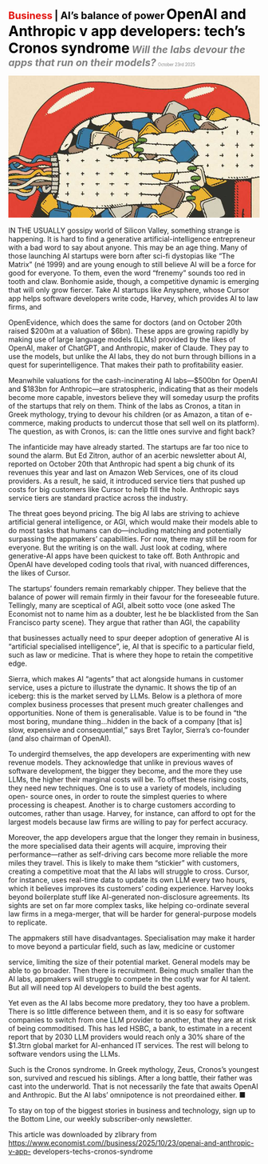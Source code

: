<span style="color:#E3120B; font-size:14.9pt; font-weight:bold;">Business</span> <span style="color:#000000; font-size:14.9pt; font-weight:bold;">| AI’s balance of power</span>
<span style="color:#000000; font-size:21.0pt; font-weight:bold;">OpenAI and Anthropic v app developers: tech’s Cronos syndrome</span>
<span style="color:#808080; font-size:14.9pt; font-weight:bold; font-style:italic;">Will the labs devour the apps that run on their models?</span>
<span style="color:#808080; font-size:6.2pt;">October 23rd 2025</span>

![](../images/047_OpenAI_and_Anthropic_v_app_developers_techs_Cronos_syndrome/p0206_img01.jpeg)

IN THE USUALLY gossipy world of Silicon Valley, something strange is happening. It is hard to find a generative artificial-intelligence entrepreneur with a bad word to say about anyone. This may be an age thing. Many of those launching AI startups were born after sci-fi dystopias like “The Matrix” (né 1999) and are young enough to still believe AI will be a force for good for everyone. To them, even the word “frenemy” sounds too red in tooth and claw. Bonhomie aside, though, a competitive dynamic is emerging that will only grow fiercer. Take AI startups like Anysphere, whose Cursor app helps software developers write code, Harvey, which provides AI to law firms, and

OpenEvidence, which does the same for doctors (and on October 20th raised $200m at a valuation of $6bn). These apps are growing rapidly by making use of large language models (LLMs) provided by the likes of OpenAI, maker of ChatGPT, and Anthropic, maker of Claude. They pay to use the models, but unlike the AI labs, they do not burn through billions in a quest for superintelligence. That makes their path to profitability easier.

Meanwhile valuations for the cash-incinerating AI labs—$500bn for OpenAI and $183bn for Anthropic—are stratospheric, indicating that as their models become more capable, investors believe they will someday usurp the profits of the startups that rely on them. Think of the labs as Cronos, a titan in Greek mythology, trying to devour his children (or as Amazon, a titan of e-commerce, making products to undercut those that sell well on its platform). The question, as with Cronos, is: can the little ones survive and fight back?

The infanticide may have already started. The startups are far too nice to sound the alarm. But Ed Zitron, author of an acerbic newsletter about AI, reported on October 20th that Anthropic had spent a big chunk of its revenues this year and last on Amazon Web Services, one of its cloud providers. As a result, he said, it introduced service tiers that pushed up costs for big customers like Cursor to help fill the hole. Anthropic says service tiers are standard practice across the industry.

The threat goes beyond pricing. The big AI labs are striving to achieve artificial general intelligence, or AGI, which would make their models able to do most tasks that humans can do—including matching and potentially surpassing the appmakers’ capabilities. For now, there may still be room for everyone. But the writing is on the wall. Just look at coding, where generative-AI apps have been quickest to take off. Both Anthropic and OpenAI have developed coding tools that rival, with nuanced differences, the likes of Cursor.

The startups’ founders remain remarkably chipper. They believe that the balance of power will remain firmly in their favour for the foreseeable future. Tellingly, many are sceptical of AGI, albeit sotto voce (one asked The Economist not to name him as a doubter, lest he be blacklisted from the San Francisco party scene). They argue that rather than AGI, the capability

that businesses actually need to spur deeper adoption of generative AI is “artificial specialised intelligence”, ie, AI that is specific to a particular field, such as law or medicine. That is where they hope to retain the competitive edge.

Sierra, which makes AI “agents” that act alongside humans in customer service, uses a picture to illustrate the dynamic. It shows the tip of an iceberg: this is the market served by LLMs. Below is a plethora of more complex business processes that present much greater challenges and opportunities. None of them is generalisable. Value is to be found in “the most boring, mundane thing…hidden in the back of a company [that is] slow, expensive and consequential,” says Bret Taylor, Sierra’s co-founder (and also chairman of OpenAI).

To undergird themselves, the app developers are experimenting with new revenue models. They acknowledge that unlike in previous waves of software development, the bigger they become, and the more they use LLMs, the higher their marginal costs will be. To offset these rising costs, they need new techniques. One is to use a variety of models, including open- source ones, in order to route the simplest queries to where processing is cheapest. Another is to charge customers according to outcomes, rather than usage. Harvey, for instance, can afford to opt for the largest models because law firms are willing to pay for perfect accuracy.

Moreover, the app developers argue that the longer they remain in business, the more specialised data their agents will acquire, improving their performance—rather as self-driving cars become more reliable the more miles they travel. This is likely to make them “stickier” with customers, creating a competitive moat that the AI labs will struggle to cross. Cursor, for instance, uses real-time data to update its own LLM every two hours, which it believes improves its customers’ coding experience. Harvey looks beyond boilerplate stuff like AI-generated non-disclosure agreements. Its sights are set on far more complex tasks, like helping co-ordinate several law firms in a mega-merger, that will be harder for general-purpose models to replicate.

The appmakers still have disadvantages. Specialisation may make it harder to move beyond a particular field, such as law, medicine or customer

service, limiting the size of their potential market. General models may be able to go broader. Then there is recruitment. Being much smaller than the AI labs, appmakers will struggle to compete in the costly war for AI talent. But all will need top AI developers to build the best agents.

Yet even as the AI labs become more predatory, they too have a problem. There is so little difference between them, and it is so easy for software companies to switch from one LLM provider to another, that they are at risk of being commoditised. This has led HSBC, a bank, to estimate in a recent report that by 2030 LLM providers would reach only a 30% share of the $1.3trn global market for AI-enhanced IT services. The rest will belong to software vendors using the LLMs.

Such is the Cronos syndrome. In Greek mythology, Zeus, Cronos’s youngest son, survived and rescued his siblings. After a long battle, their father was cast into the underworld. That is not necessarily the fate that awaits OpenAI and Anthropic. But the AI labs’ omnipotence is not preordained either. ■

To stay on top of the biggest stories in business and technology, sign up to the Bottom Line, our weekly subscriber-only newsletter.

This article was downloaded by zlibrary from https://www.economist.com//business/2025/10/23/openai-and-anthropic-v-app- developers-techs-cronos-syndrome